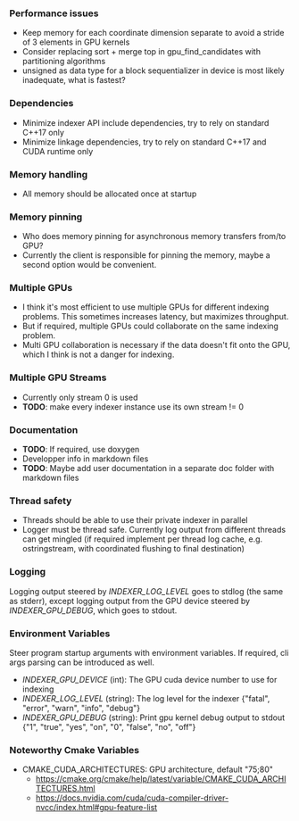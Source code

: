 ### Performance issues

* Keep memory for each coordinate dimension separate to avoid a stride of 3 elements in GPU kernels
* Consider replacing sort + merge top in gpu_find_candidates with partitioning algorithms
* unsigned as data type for a block sequentializer in device is most likely inadequate, what is fastest?

### Dependencies

* Minimize indexer API include dependencies, try to rely on standard C++17 only
* Minimize linkage dependencies, try to rely on standard C++17 and CUDA runtime only

### Memory handling

* All memory should be allocated once at startup

### Memory pinning

* Who does memory pinning for asynchronous memory transfers from/to GPU?
* Currently the client is responsible for pinning the memory, maybe a second option would be convenient.

### Multiple GPUs

* I think it's most efficient to use multiple GPUs for different indexing problems. This sometimes increases latency, but maximizes throughput.
* But if required, multiple GPUs could collaborate on the same indexing problem.
* Multi GPU collaboration is necessary if the data doesn't fit onto the GPU, which I think is not a danger for indexing.

### Multiple GPU Streams

* Currently only stream 0 is used
* **TODO**: make every indexer instance use its own stream != 0

### Documentation

* **TODO**: If required, use doxygen
* Developper info in markdown files
* **TODO**: Maybe add user documentation in a separate doc folder with markdown files

### Thread safety

* Threads should be able to use their private indexer in parallel
* Logger must be thread safe. Currently log output from different threads can get mingled (if required implement per thread log cache, e.g. ostringstream, with coordinated flushing to final destination)

### Logging

Logging output steered by *INDEXER_LOG_LEVEL* goes to stdlog (the same as stderr), except logging output from the GPU device steered by *INDEXER_GPU_DEBUG*, which goes to stdout.

### Environment Variables

Steer program startup arguments with environment variables. If required, cli args parsing can be introduced as well.

* *INDEXER_GPU_DEVICE* (int): The GPU cuda device number to use for indexing
* *INDEXER_LOG_LEVEL* (string): The log level for the indexer {"fatal", "error", "warn", "info", "debug"}
* *INDEXER_GPU_DEBUG* (string): Print gpu kernel debug output to stdout {"1", "true", "yes", "on", "0", "false", "no", "off"}

### Noteworthy Cmake Variables

* CMAKE_CUDA_ARCHITECTURES: GPU architecture, default \"75;80\"
   * https://cmake.org/cmake/help/latest/variable/CMAKE_CUDA_ARCHITECTURES.html
   * https://docs.nvidia.com/cuda/cuda-compiler-driver-nvcc/index.html#gpu-feature-list

